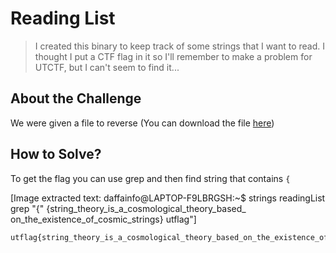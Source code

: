# Reading List
> I created this binary to keep track of some strings that I want to read. I thought I put a CTF flag in it so I'll remember to make a problem for UTCTF, but I can't seem to find it...

## About the Challenge
We were given a file to reverse (You can download the file [here](readingList))

## How to Solve?
To get the flag you can use grep and then find string that contains `{`


[Image extracted text: daffainfo@LAPTOP-F9LBRGSH:~$ strings readingList
grep "{"
{string_theory_is_a_cosmological_theory_based_
on_the_existence_of_cosmic_strings}
utflag"]


```
utflag{string_theory_is_a_cosmological_theory_based_on_the_existence_of_cosmic_strings}
```